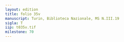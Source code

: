 ```yaml
---
layout: edition
title: folio 35v
manuscript: Turin, Biblioteca Nazionale, MS N.III.19
sigla: T
iip: t035v.tif
milestone: 70
---
```

